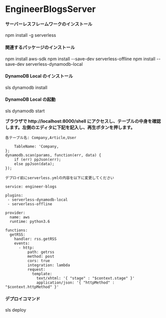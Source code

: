 # EngineerBlogsServer

#### サーバーレスフレームワークのインストール
npm install -g serverless

#### 関連するパッケージのインストール
npm install aws-sdk
npm install --save-dev serverless-offline
npm install --save-dev serverless-dynamodb-local

#### DynamoDB Local のインストール
sls dynamodb install

#### DynamoDB Local の起動
sls dynamodb start

**ブラウザで http://localhost:8000/shell にアクセスし、テーブルの中身を確認します。左側のエディタに下記を記入し、再生ボタンを押します。**

`各テーブル名: Company,Article,User`


```var params = {
    TableName: 'Company,
};
dynamodb.scan(params, function(err, data) {
    if (err) ppJson(err);
    else ppJson(data);
});
```


`デプロイ前にserverless.ymlの内容を以下に変更してください`

```
service: engineer-blogs

plugins: 
 - serverless-dynamodb-local
 - serverless-offline
 
provider:
  name: aws
  runtime: python3.6

functions:
  getRSS:
    handler: rss.getRSS
    events:
      - http:
          path: getrss
          method: post
          cors: true
          integration: lambda
          request:
            template:
              text/xhtml: '{ "stage" : "$context.stage" }'
              application/json: '{ "httpMethod" : "$context.httpMethod" }'

```

#### デプロイコマンド
sls deploy
